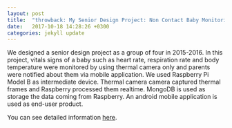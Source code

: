 ```yaml
---
layout: post
title:  "throwback: My Senior Design Project: Non Contact Baby Monitoring System"
date:   2017-10-18 14:28:26 +0300
categories: jekyll update
---
```

We designed a senior design project as a group of four in 2015-2016. In this project, vitals signs of a baby such as heart rate, respiration rate and body temperature were monitored by using thermal camera only and parents were notified about them via mobile application. We used Raspberry Pi Model B as intermediate device. Thermal camera camera captured thermal frames and Raspberry processed them realtime. MongoDB is used as storage the data coming from Raspberry. An android mobile application is used as end-user product.

You can see detailed information [here][web-site].

[web-site]: https://senior.ceng.metu.edu.tr/2016/teamrocket/
